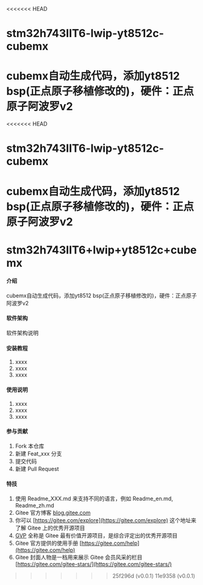 <<<<<<< HEAD
# stm32h743IIT6-lwip-yt8512c-cubemx
cubemx自动生成代码，添加yt8512 bsp(正点原子移植修改的)，硬件：正点原子阿波罗v2
=======
<<<<<<< HEAD
# stm32h743IIT6-lwip-yt8512c-cubemx
cubemx自动生成代码，添加yt8512 bsp(正点原子移植修改的)，硬件：正点原子阿波罗v2
=======
# stm32h743IIT6+lwip+yt8512c+cubemx

#### 介绍
cubemx自动生成代码，添加yt8512 bsp(正点原子移植修改的)，硬件：正点原子阿波罗v2

#### 软件架构
软件架构说明


#### 安装教程

1.  xxxx
2.  xxxx
3.  xxxx

#### 使用说明

1.  xxxx
2.  xxxx
3.  xxxx

#### 参与贡献

1.  Fork 本仓库
2.  新建 Feat_xxx 分支
3.  提交代码
4.  新建 Pull Request


#### 特技

1.  使用 Readme\_XXX.md 来支持不同的语言，例如 Readme\_en.md, Readme\_zh.md
2.  Gitee 官方博客 [blog.gitee.com](https://blog.gitee.com)
3.  你可以 [https://gitee.com/explore](https://gitee.com/explore) 这个地址来了解 Gitee 上的优秀开源项目
4.  [GVP](https://gitee.com/gvp) 全称是 Gitee 最有价值开源项目，是综合评定出的优秀开源项目
5.  Gitee 官方提供的使用手册 [https://gitee.com/help](https://gitee.com/help)
6.  Gitee 封面人物是一档用来展示 Gitee 会员风采的栏目 [https://gitee.com/gitee-stars/](https://gitee.com/gitee-stars/)
>>>>>>> 25f296d (v0.0.1)
>>>>>>> 11e9358 (v0.0.1)
